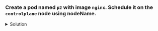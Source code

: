 ### Create a pod named `p2` with image `nginx`. Schedule it on the `controlplane` node using nodeName.

<details><summary>Solution</summary>
<p>

```bash
apiVersion: v1
kind: Pod
metadata:
  creationTimestamp: null
  labels:
    run: p1
  name: p1
spec:
  nodeName: controlplane
  containers:
  - image: nginx
    name: p1
    resources: {}
  dnsPolicy: ClusterFirst
  restartPolicy: Always
status: {}
```

</p>
</details>